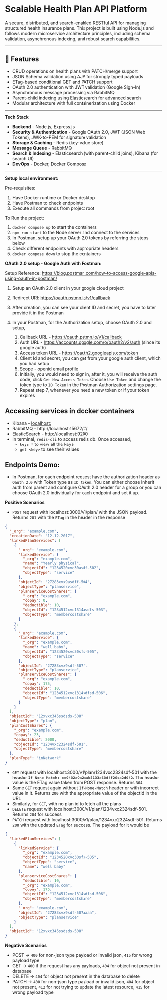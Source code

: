 # Scalable Health Plan API Platform

A secure, distributed, and search-enabled RESTful API for managing structured health insurance plans. This project is built using Node.js and follows modern microservice architecture principles, including schema validation, asynchronous indexing, and robust search capabilities.

---

## 🧩 Features

- CRUD operations on health plans with PATCH/merge support
- JSON Schema validation using AJV for strongly typed payloads
- ETag-based conditional GET and PATCH support
- OAuth 2.0 authentication with JWT validation (Google Sign-In)
- Asynchronous message processing via RabbitMQ
- Parent-child indexing using Elasticsearch for advanced search
- Modular architecture with full containerization using Docker

---

**Tech Stack**

- **Backend** - Node.js, Express.js
- **Security & Authentication** - Google OAuth 2.0, JWT (JSON Web Tokens), JWK-to-PEM for signature validation
- **Storage & Caching** - Redis (key-value store)
- **Message Queue** - RabbitMQ
- **Search & Indexing** - Elasticsearch (with parent-child joins), Kibana (for search UI)
- **DevOps** - Docker, Docker Compose

---

**Setup local environment:**

Pre-requisites:

1. Have Docker runtime or Docker desktop
2. Have Postman to check endpoints
3. Execute all commands from project root

To Run the project:

1. `docker compose up` to start the containers
2. `npm run start` to the Node server and connect to the services
3. In Postman, setup up your OAuth 2.0 tokens by referring the steps below
4. Check different endpoints with appropriate headers
5. `docker compose down` to stop the containers

**OAuth 2.0 setup - Google Auth with Postman:**

Setup Reference: https://blog.postman.com/how-to-access-google-apis-using-oauth-in-postman/

1. Setup an OAuth 2.0 client in your google cloud project
2. Redirect URI: https://oauth.pstmn.io/v1/callback
3. After creation, you can see your client ID and secret, you have to later provide it in the Postman
4. In your Postman, for the Authorization setup, choose OAuth 2.0 and setup,

   1. Callback URL - https://oauth.pstmn.io/v1/callback
   2. Auth URL - https://accounts.google.com/o/oauth2/v2/auth (since its google auth)
   3. Access token URL - https://oauth2.googleapis.com/token
   4. Client Id and secret, you can get from your google auth client, which you had setup
   5. Scope - openid email profile
   6. Initially, you would need to sign in, after it, you will receive the auth code, click `Get New Access Token`. Choose `Use Token` and change the token type to `ID Token` in the Postman Authorization settings page.
   7. Repeat step 7, whenever you need a new token or if your token expires

## Accessing services in docker containers

- Kibana - [localhost:](http://localhost:5601/app/dev_tools#/console)
- RabbitMQ - http://localhost:15672/#/
- ElasticSearch - http://localhost:9200
- In terminal, `redis-cli` to access redis db. Once accessed,
  - `keys *` to view all the keys
  - `get <key>` to see their values

## Endpoints Demo:

- In Postman, for each endpoint request have the authorization header as `Oauth 2.0` with Token type as `ID token`. You can either choose Inherit auth from parent and configure OAuth 2.0 header for a group or you can choose OAuth 2.0 individually for each endpoint and set it up.

**Positive Scenarios**

- `POST` request with localhost:3000/v1/plan/ with the JSON payload. Returns `201` with the `ETag` in the header in the response

```json
{
  "_org": "example.com",
  "creationDate": "12-12-2017",
  "linkedPlanServices": [
    {
      "_org": "example.com",
      "linkedService": {
        "_org": "example.com",
        "name": "Yearly physical",
        "objectId": "1234520xvc30asdf-502",
        "objectType": "service"
      },
      "objectId": "27283xvx9asdff-504",
      "objectType": "planservice",
      "planserviceCostShares": {
        "_org": "example.com",
        "copay": 0,
        "deductible": 10,
        "objectId": "1234512xvc1314asdfs-503",
        "objectType": "membercostshare"
      }
    },
    {
      "_org": "example.com",
      "linkedService": {
        "_org": "example.com",
        "name": "well baby",
        "objectId": "1234520xvc30sfs-505",
        "objectType": "service"
      },
      "objectId": "27283xvx9sdf-507",
      "objectType": "planservice",
      "planserviceCostShares": {
        "_org": "example.com",
        "copay": 175,
        "deductible": 10,
        "objectId": "1234512xvc1314sdfsd-506",
        "objectType": "membercostshare"
      }
    }
  ],
  "objectId": "12xvxc345ssdsds-508",
  "objectType": "plan",
  "planCostShares": {
    "_org": "example.com",
    "copay": 23,
    "deductible": 2000,
    "objectId": "1234vxc2324sdf-501",
    "objectType": "membercostshare"
  },
  "planType": "inNetwork"
}
```

- `GET` request with localhost:3000/v1/plan/1234vxc2324sdf-501 with the header `If-None-Match: ce0482a9a2aab5133a68d4f26ca2d042`. The header value is the ETag value taken from POST response. Returns `304`
- Same `GET` request again without `If-None-Match` header or with incorrect value in it. Returns `200` with the appropriate value of the objectId in the URL
- Similarly, for `GET`, with no plan id to fetch all the plans
- `DELETE` request with localhost:3000/v1/plan/1234vxc2324sdf-501. Returns `204` for success
- `PATCH` request with localhost:3000/v1/plan/1234vxc2324sdf-501. Returns `200` with the updated `ETag` for success. The payload for it would be

```json
{
  "linkedPlanServices": [
    {
      "linkedService": {
        "_org": "example.com",
        "objectId": "1234520xvc30sfs-505",
        "objectType": "service",
        "name": "well baby"
      },
      "planserviceCostShares": {
        "deductible": 10,
        "_org": "example.com",
        "copay": 175,
        "objectId": "1234512xvc1314sdfsd-506",
        "objectType": "membercostshare"
      },
      "_org": "example.com",
      "objectId": "27283xvx9sdf-507aaaa",
      "objectType": "planservice"
    }
  ],
  "objectId": "12xvxc345ssdsds-508"
}
```

**Negative Scenarios**

- POST -> `400` for non-json type payload or invalid json, `415` for wrong payload type
- GET -> `400` if the request has any payloads, `404` for object not present in database
- DELETE -> `404` for object not present in the database to delete
- PATCH -> `400` for non-json type payload or invalid json, `404` for object not present, `412` for not trying to update the latest resource, `415` for wrong payload type
